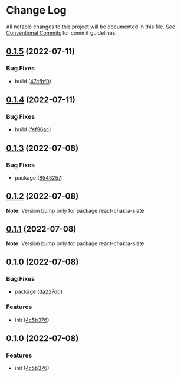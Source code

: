 # Change Log

All notable changes to this project will be documented in this file.
See [Conventional Commits](https://conventionalcommits.org) for commit guidelines.

## [0.1.5](https://github.com/corlogix/react-chakra/compare/react-chakra-slate@0.1.4...react-chakra-slate@0.1.5) (2022-07-11)


### Bug Fixes

* build ([47cfbf0](https://github.com/corlogix/react-chakra/commit/47cfbf046812eb8cf0805fdca2fc857c5c5ccd62))





## [0.1.4](https://github.com/corlogix/react-chakra/compare/react-chakra-slate@0.1.3...react-chakra-slate@0.1.4) (2022-07-11)


### Bug Fixes

* build ([fef96ac](https://github.com/corlogix/react-chakra/commit/fef96ac506c3f9a5abc0949438670e7ad155cf3b))





## [0.1.3](https://github.com/corlogix/react-chakra/compare/react-chakra-slate@0.1.2...react-chakra-slate@0.1.3) (2022-07-08)


### Bug Fixes

* package ([8543257](https://github.com/corlogix/react-chakra/commit/8543257d79d35b55364a849426a8396650ab2691))





## [0.1.2](https://github.com/corlogix/react-chakra/compare/react-chakra-slate@0.1.1...react-chakra-slate@0.1.2) (2022-07-08)

**Note:** Version bump only for package react-chakra-slate





## [0.1.1](https://github.com/corlogix/react-chakra/compare/react-chakra-slate@0.1.0...react-chakra-slate@0.1.1) (2022-07-08)

**Note:** Version bump only for package react-chakra-slate





## 0.1.0 (2022-07-08)


### Bug Fixes

* package ([da227dd](https://github.com/corlogix/react-chakra/commit/da227dd17af4ecd2d90233c806ddcf1a46a9809e))


### Features

* init ([4c5b376](https://github.com/corlogix/react-chakra/commit/4c5b376adadbf0b27ba2957ec5ffe6f9b5a3fdd0))





## 0.1.0 (2022-07-08)


### Features

* init ([4c5b376](https://github.com/corlogix/react-packages/commit/4c5b376adadbf0b27ba2957ec5ffe6f9b5a3fdd0))
